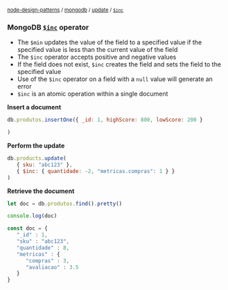 <sup>[node-design-patterns](https://github.com/moatorres/node-design-patterns/blob/master/) / [mongodb](https://github.com/moatorres/node-design-patterns/blob/master/mongodb/) / [update](https://github.com/moatorres/node-design-patterns/blob/master/mongodb/update/) / [`$inc`](https://github.com/moatorres/node-design-patterns/blob/master/mongodb/update/inc-operator.md)</sup>

### MongoDB [`$inc`](https://docs.mongodb.com/manual/reference/operator/update/inc/#mongodb-update-up.-inc) operator

- The `$min` updates the value of the field to a specified value if the specified value is less than the current value of the field
- The `$inc` operator accepts positive and negative values
- If the field does not exist, `$inc` creates the field and sets the field to the specified value
- Use of the `$inc` operator on a field with a `null` value will generate an error
- `$inc` is an atomic operation within a single document

**Insert a document**

```js
db.produtos.insertOne({ _id: 1, highScore: 800, lowScore: 200 }

)
```

**Perform the update**

```js
db.products.update(
   { sku: "abc123" },
   { $inc: { quantidade: -2, "metricas.compras": 1 } }
)
```

**Retrieve the document**

```js
let doc = db.produtos.find().pretty()

console.log(doc)

const doc = {
   "_id" : 1,
   "sku" : "abc123",
   "quantidade" : 8,
   "metricas" : {
      "compras" : 3,
      "avaliacao" : 3.5
   }
}
```
